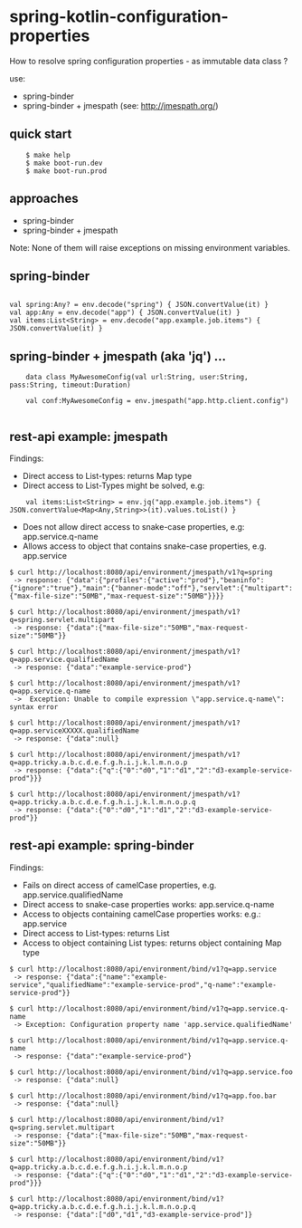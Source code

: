 # spring-kotlin-configuration-properties

How to resolve spring configuration properties - as immutable data class ?

use: 
- spring-binder 
- spring-binder + jmespath (see: http://jmespath.org/)

## quick start
```
    $ make help
    $ make boot-run.dev  
    $ make boot-run.prod  

```

## approaches

- spring-binder
- spring-binder + jmespath

Note: None of them will raise exceptions on missing environment variables.


## spring-binder
```

val spring:Any? = env.decode("spring") { JSON.convertValue(it) }
val app:Any = env.decode("app") { JSON.convertValue(it) }
val items:List<String> = env.decode("app.example.job.items") { JSON.convertValue(it) }

```


## spring-binder + jmespath (aka 'jq') ...
```
    data class MyAwesomeConfig(val url:String, user:String, pass:String, timeout:Duration)

    val conf:MyAwesomeConfig = env.jmespath("app.http.client.config")  
    
```

## rest-api example: jmespath

Findings:
- Direct access to List-types: returns Map type
- Direct access to List-Types might be solved, e.g: 
```
    val items:List<String> = env.jq("app.example.job.items") { JSON.convertValue<Map<Any,String>>(it).values.toList() }
```                                                          
- Does not allow direct access to snake-case properties, e.g: app.service.q-name
- Allows access to object that contains snake-case properties, e.g. app.service

```
$ curl http://localhost:8080/api/environment/jmespath/v1?q=spring
 -> response: {"data":{"profiles":{"active":"prod"},"beaninfo":{"ignore":"true"},"main":{"banner-mode":"off"},"servlet":{"multipart":{"max-file-size":"50MB","max-request-size":"50MB"}}}}

$ curl http://localhost:8080/api/environment/jmespath/v1?q=spring.servlet.multipart
 -> response: {"data":{"max-file-size":"50MB","max-request-size":"50MB"}}

$ curl http://localhost:8080/api/environment/jmespath/v1?q=app.service.qualifiedName
 -> response: {"data":"example-service-prod"}
 
$ curl http://localhost:8080/api/environment/jmespath/v1?q=app.service.q-name
 ->  Exception: Unable to compile expression \"app.service.q-name\": syntax error
 
$ curl http://localhost:8080/api/environment/jmespath/v1?q=app.serviceXXXXX.qualifiedName
 -> response: {"data":null}

$ curl http://localhost:8080/api/environment/jmespath/v1?q=app.tricky.a.b.c.d.e.f.g.h.i.j.k.l.m.n.o.p
 -> response: {"data":{"q":{"0":"d0","1":"d1","2":"d3-example-service-prod"}}}
 
$ curl http://localhost:8080/api/environment/jmespath/v1?q=app.tricky.a.b.c.d.e.f.g.h.i.j.k.l.m.n.o.p.q
 -> response: {"data":{"0":"d0","1":"d1","2":"d3-example-service-prod"}}

```

## rest-api example: spring-binder 

Findings:

- Fails on direct access of camelCase properties, e.g. app.service.qualifiedName
- Direct access to snake-case properties works: app.service.q-name
- Access to objects containing camelCase properties works: e.g.: app.service
- Direct access to List-types: returns List
- Access to object containing List types: returns object containing Map type


```
$ curl http://localhost:8080/api/environment/bind/v1?q=app.service
 -> response: {"data":{"name":"example-service","qualifiedName":"example-service-prod","q-name":"example-service-prod"}}

$ curl http://localhost:8080/api/environment/bind/v1?q=app.service.q-name
 -> Exception: Configuration property name 'app.service.qualifiedName'

$ curl http://localhost:8080/api/environment/bind/v1?q=app.service.q-name
 -> response: {"data":"example-service-prod"}

$ curl http://localhost:8080/api/environment/bind/v1?q=app.service.foo
 -> response: {"data":null}
 
$ curl http://localhost:8080/api/environment/bind/v1?q=app.foo.bar
 -> response: {"data":null} 

$ curl http://localhost:8080/api/environment/bind/v1?q=spring.servlet.multipart
 -> response: {"data":{"max-file-size":"50MB","max-request-size":"50MB"}}

$ curl http://localhost:8080/api/environment/bind/v1?q=app.tricky.a.b.c.d.e.f.g.h.i.j.k.l.m.n.o.p
 -> response: {"data":{"q":{"0":"d0","1":"d1","2":"d3-example-service-prod"}}}

$ curl http://localhost:8080/api/environment/bind/v1?q=app.tricky.a.b.c.d.e.f.g.h.i.j.k.l.m.n.o.p.q
 -> response: {"data":["d0","d1","d3-example-service-prod"]}

```